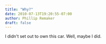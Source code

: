 ```yaml
---
title: "Why?"
date: 2010-07-13T19:20:55-07:00
author: Phillip Remaker
draft: false
---
```


I didn't set out to own this car. Well, maybe I did.
